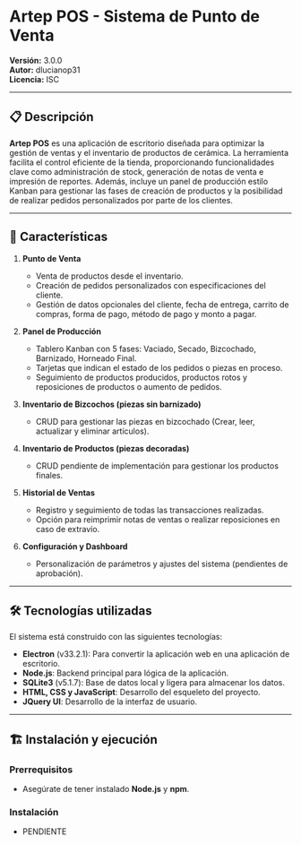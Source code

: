 # Artep POS - Sistema de Punto de Venta

**Versión:** 3.0.0  
**Autor:** dlucianop31  
**Licencia:** ISC  

---

## 📋 Descripción  

**Artep POS** es una aplicación de escritorio diseñada para optimizar la gestión de ventas y el inventario de productos de cerámica. La herramienta facilita el control eficiente de la tienda, proporcionando funcionalidades clave como administración de stock, generación de notas de venta e impresión de reportes. Además, incluye un panel de producción estilo Kanban para gestionar las fases de creación de productos y la posibilidad de realizar pedidos personalizados por parte de los clientes.

---

## 🚀 Características  

1. **Punto de Venta**  
   - Venta de productos desde el inventario.  
   - Creación de pedidos personalizados con especificaciones del cliente.  
   - Gestión de datos opcionales del cliente, fecha de entrega, carrito de compras, forma de pago, método de pago y monto a pagar.

2. **Panel de Producción**  
   - Tablero Kanban con 5 fases: Vaciado, Secado, Bizcochado, Barnizado, Horneado Final.  
   - Tarjetas que indican el estado de los pedidos o piezas en proceso.  
   - Seguimiento de productos producidos, productos rotos y reposiciones de productos o aumento de pedidos.  

3. **Inventario de Bizcochos (piezas sin barnizado)**  
   - CRUD para gestionar las piezas en bizcochado (Crear, leer, actualizar y eliminar artículos).  

4. **Inventario de Productos (piezas decoradas)**  
   - CRUD pendiente de implementación para gestionar los productos finales.

5. **Historial de Ventas**  
   - Registro y seguimiento de todas las transacciones realizadas.  
   - Opción para reimprimir notas de ventas o realizar reposiciones en caso de extravío.

6. **Configuración y Dashboard**  
   - Personalización de parámetros y ajustes del sistema (pendientes de aprobación).

---

## 🛠️ Tecnologías utilizadas  

El sistema está construido con las siguientes tecnologías:  

- **Electron** (v33.2.1): Para convertir la aplicación web en una aplicación de escritorio.  
- **Node.js**: Backend principal para lógica de la aplicación.  
- **SQLite3** (v5.1.7): Base de datos local y ligera para almacenar los datos.  
- **HTML, CSS y JavaScript**: Desarrollo del esqueleto del proyecto.
- **JQuery UI**: Desarrollo de la interfaz de usuario.

---

## 🏗️ Instalación y ejecución 

### Prerrequisitos  
- Asegúrate de tener instalado **Node.js** y **npm**.  

### Instalación  
- PENDIENTE
